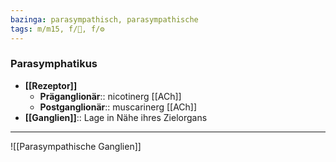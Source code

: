 ```yaml
---
bazinga: parasympathisch, parasympathische
tags: m/m15, f/🧠, f/⚙️
---
```

### Parasymphatikus
- **[[Rezeptor]]**
	- **Präganglionär**:: nicotinerg [[ACh]] 
	- **Postganglionär**:: muscarinerg [[ACh]]
- **[[Ganglien]]**:: Lage in Nähe ihres Zielorgans
---
![[Parasympathische Ganglien]]